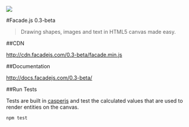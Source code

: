 [![](https://api.travis-ci.org/neogeek/Facade.js.svg)](https://travis-ci.org/neogeek/Facade.js)

#Facade.js 0.3-beta

> Drawing shapes, images and text in HTML5 canvas made easy.

##CDN

<http://cdn.facadejs.com/0.3-beta/facade.min.js>

##Documentation

<http://docs.facadejs.com/0.3-beta/>

##Run Tests

Tests are built in [casperjs](http://casperjs.org/) and test the calculated values that are used to render entities on the canvas.

```
npm test
```
